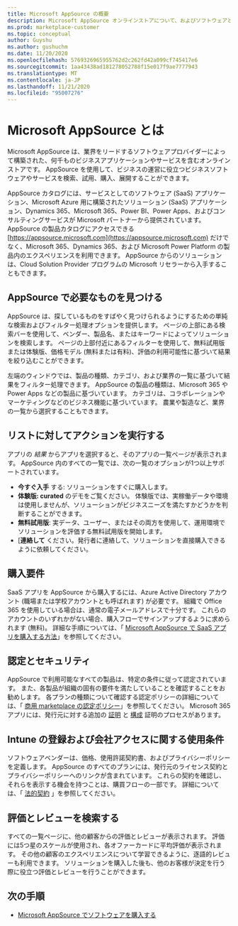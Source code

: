```yaml
---
title: Microsoft AppSource の概要
description: Microsoft AppSource オンラインストアについて、およびソフトウェアとソリューションの豊富なカタログを検索する方法について説明します。
ms.prod: marketplace-customer
ms.topic: conceptual
author: Guyshu
ms.author: gushuchm
ms.date: 11/20/2020
ms.openlocfilehash: 5769326965955762d2c262fd42a099cf745417e6
ms.sourcegitcommit: 1aa43438ad181278052788f15e017f9ae7777943
ms.translationtype: MT
ms.contentlocale: ja-JP
ms.lasthandoff: 11/21/2020
ms.locfileid: "95007276"
---
```

# <a name="what-is-microsoft-appsource"></a>Microsoft AppSource とは

Microsoft AppSource は、業界をリードするソフトウェアプロバイダーによって構築された、何千ものビジネスアプリケーションやサービスを含むオンラインストアです。 AppSource を使用して、ビジネスの運営に役立つビジネスソフトウェアやサービスを検索、試用、購入、展開することができます。

AppSource カタログには、サービスとしてのソフトウェア (SaaS) アプリケーション、Microsoft Azure 用に構築されたソリューション (SaaS) アプリケーション、Dynamics 365、Microsoft 365、Power BI、Power Apps、およびコンサルティングサービスが Microsoft パートナーから提供されています。 AppSource の製品カタログにアクセスできる [https://appsource.microsoft.com](https://appsource.microsoft.com) だけでなく、Microsoft 365、Dynamics 365、および Microsoft Power Platform の製品内のエクスペリエンスを利用できます。 AppSource からのソリューションは、Cloud Solution Provider プログラムの Microsoft リセラーから入手することもできます。

## <a name="find-what-you-need-on-appsource"></a>AppSource で必要なものを見つける

AppSource は、探しているものをすばやく見つけられるようにするための単純な検索およびフィルター処理オプションを提供します。 ページの上部にある検索バーを使用して、ベンダー、製品名、またはキーワードによってソリューションを検索します。 ページの上部付近にあるフィルターを使用して、無料試用版または体験版、価格モデル (無料または有料)、評価の利用可能性に基づいて結果を絞り込むことができます。

左端のウィンドウでは、製品の種類、カテゴリ、および業界の一覧に基づいて結果をフィルター処理できます。 AppSource の製品の種類は、Microsoft 365 や Power Apps などの製品に基づいています。 カテゴリは、コラボレーションやマーケティングなどのビジネス機能に基づいています。 農業や製造など、業界の一覧から選択することもできます。

## <a name="take-action-on-a-listing"></a>リストに対してアクションを実行する

アプリの _結果_ からアプリを選択すると、そのアプリの一覧ページが表示されます。 AppSource 内のすべての一覧では、次の一覧のオプションが1つ以上サポートされています。

- **今すぐ入手** する: ソリューションをすぐに購入します。
- **体験版: curated** のデモをご覧ください。 体験版では、実稼働データや環境は使用しませんが、ソリューションがビジネスニーズを満たすかどうかを判断することができます。
- **無料試用版**: 実データ、ユーザー、またはその両方を使用して、運用環境でソリューションを評価する無料試用版を開始します。
- [**連絡して** ください。発行者に連絡して、ソリューションを直接購入できるように依頼してください。

## <a name="purchasing-requirements"></a>購入要件

SaaS アプリを AppSource から購入するには、Azure Active Directory アカウント (職場または学校アカウントとも呼ばれます) が必要です。 組織で Office 365 を使用している場合は、通常の電子メールアドレスで十分です。 これらのアカウントのいずれかがない場合、購入フローでサインアップするように求められます (無料)。 詳細な手順については、「 [Microsoft AppSource で SaaS アプリを購入する方法](purchase-software-appsource.md)」を参照してください。

## <a name="certification-and-security"></a>認定とセキュリティ

AppSource で利用可能なすべての製品は、特定の条件に従って認定されています。 また、各製品が組織の固有の要件を満たしていることを確認することをお勧めします。 各プランの種類について確認する認定ポリシーの詳細については、「 [商用 marketplace の認定ポリシー](/legal/marketplace/certification-policies)」を参照してください。 Microsoft 365 アプリには、発行元に対する追加の [証明](/microsoft-365-app-certification/docs/enterprise-app-certification-guide) と [構成](/microsoft-365-app-certification/docs/enterprise-app-attestation-guide) 証明のプロセスがあります。

## <a name="terms-and-conditions"></a>Intune の登録および会社アクセスに関する使用条件

ソフトウェアベンダーは、価格、使用許諾契約書、およびプライバシーポリシーを定義します。 AppSource のすべてのプランには、発行元のライセンス契約とプライバシーポリシーへのリンクが含まれています。 これらの契約を確認し、それらを表示する機会を持つことは、購買フローの一部です。 詳細については、「 [法的契約](legal-contracts.md) 」を参照してください。

## <a name="find-ratings-and-reviews"></a>評価とレビューを検索する

すべての一覧ページに、他の顧客からの評価とレビューが表示されます。 評価には5つ星のスケールが使用され、各オファーカードに平均評価が表示されます。 その他の顧客のエクスペリエンスについて学習できるように、逐語的レビューも利用できます。 ソリューションを購入した後も、他のお客様が決定を行う際に役立つ評価とレビューを行うことができます。

## <a name="next-steps"></a>次の手順

- [Microsoft AppSource でソフトウェアを購入する](purchase-software-appsource.md)
